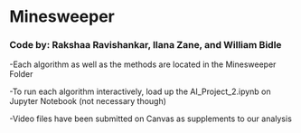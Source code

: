 # Minesweeper
### Code by: Rakshaa Ravishankar, Ilana Zane, and William Bidle

-Each algorithm as well as the methods are located in the Minesweeper Folder

-To run each algorithm interactively, load up the AI_Project_2.ipynb on Jupyter Notebook (not necessary though)

-Video files have been submitted on Canvas as supplements to our analysis
